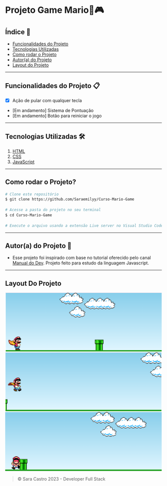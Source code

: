 # Projeto Game Mario👾🎮 
## Índice 📍
- <a href="#funcionalidades">Funcionalidades do Projeto</a>
- <a href="#tecnologias">Tecnologias Utilizadas </a>
- <a href="#rodar">Como rodar o Projeto</a>
- <a href="#autor">Autor(a) do Projeto</a>
- <a href="#autor">Layout do Projeto</a>
<hr>

## Funcionalidades do Projeto 📋
- [X] Ação de pular com qualquer tecla
- [Em andamento] Sistema de Pontuação
- [Em andamento] Botão para reiniciar o jogo 
<hr>

## Tecnologias Utilizadas 🛠
1. <a href="https://developer.mozilla.org/pt-BR/docs/Web/HTML">HTML</a>
2. <a href="https://developer.mozilla.org/pt-BR/docs/Web/CSS">CSS</a>
3. <a href="https://developer.mozilla.org/pt-BR/docs/Web/JavaScript">JavaScript</a>
<hr>

## Como rodar o Projeto?
```bash
# Clone este repositório
$ git clone https://github.com/Saraemilyy/Curso-Mario-Game

# Acesse a pasta do projeto no seu terminal 
$ cd Curso-Mario-Game

# Execute o arquivo usando a extensão Live server no Visual Studio Code ou use uma extensão de sua preferência.
```
<hr>

## Autor(a) do Projeto 🧠
- Esse projeto foi inspirado com base no tutorial oferecido pelo canal <a href="https://www.youtube.com/@ManualdoDev">Manual do Dev</a>. Projeto feito para estudo da linguagem Javascript.

<hr>

## Layout Do Projeto

<img src="./src/readme/mario-game.png">
<img src="./src/readme/jump-mario-game.png">
<img src="./src/readme/loser-mario-game.png">

>&copy; Sara Castro 2023 - Developer Full Stack
